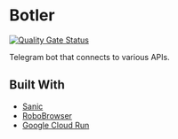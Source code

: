 # Botler

[![Quality Gate Status](https://sonarcloud.io/api/project_badges/measure?project=kputrajaya_botler&metric=alert_status)](https://sonarcloud.io/summary/new_code?id=kputrajaya_botler)

Telegram bot that connects to various APIs.

## Built With

- [Sanic](https://sanicframework.org/en/)
- [RoboBrowser](https://github.com/jmcarp/robobrowser)
- [Google Cloud Run](https://cloud.google.com/run)
